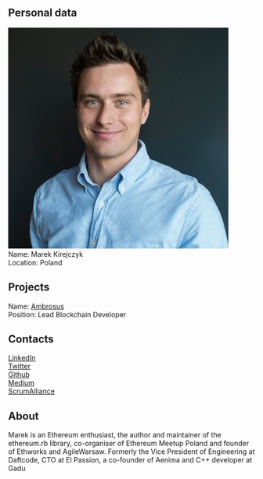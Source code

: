 ## Personal data
![ photo](photo/marek_kirejczyk.jpg)  
Name: Marek Kirejczyk  
Location: Poland
## Projects 
Name: [Ambrosus](../projects/ambrosus.md)  
Position: Lead Blockchain Developer
## Contacts
[LinkedIn](https://www.linkedin.com/in/kirejczyk/)  
[Twitter](https://twitter.com/marekkirejczyk?lang=en)  
[Github](https://github.com/marekkirejczyk)  
[Medium](https://medium.com/@marekkirejczyk)  
[ScrumAlliance](https://www.scrumalliance.org/community/profile/mkirejczyk)
## About
Marek is an Ethereum enthusiast, the author and maintainer of the ethereum.rb library, co-organiser of Ethereum Meetup Poland and founder of Ethworks and AgileWarsaw. Formerly the Vice President of Engineering at Daftcode, CTO at El Passion, a co-founder of Aenima and C++ developer at Gadu 
